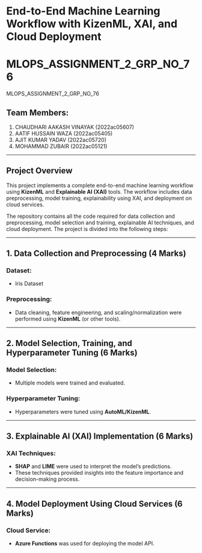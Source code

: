 # End-to-End Machine Learning Workflow with KizenML, XAI, and Cloud Deployment
# MLOPS_ASSIGNMENT_2_GRP_NO_76
MLOPS_ASSIGNMENT_2_GRP_NO_76

## Team Members:
1. CHAUDHARI AAKASH VINAYAK (2022ac05607) 
2. AATIF HUSSAIN WAZA (2022ac05405)
3. AJIT KUMAR YADAV (2022ac05720) 
4. MOHAMMAD ZUBAIR (2022ac05121)

---

## Project Overview

This project implements a complete end-to-end machine learning workflow using **KizenML** and **Explainable AI (XAI)** tools. The workflow includes data preprocessing, model training, explainability using XAI, and deployment on cloud services. 

The repository contains all the code required for data collection and preprocessing, model selection and training, explainable AI techniques, and cloud deployment. The project is divided into the following steps:

---

## 1. Data Collection and Preprocessing (4 Marks)

### Dataset:
- Iris Dataset

### Preprocessing:
- Data cleaning, feature engineering, and scaling/normalization were performed using **KizenML** (or other tools).

---

## 2. Model Selection, Training, and Hyperparameter Tuning (6 Marks)

### Model Selection:
- Multiple models were trained and evaluated.

### Hyperparameter Tuning:
- Hyperparameters were tuned using **AutoML/KizenML**.

---

## 3. Explainable AI (XAI) Implementation (6 Marks)

### XAI Techniques:
- **SHAP** and **LIME** were used to interpret the model’s predictions.
- These techniques provided insights into the feature importance and decision-making process.

---

## 4. Model Deployment Using Cloud Services (6 Marks)

### Cloud Service:
- **Azure Functions** was used for deploying the model API.
